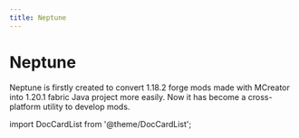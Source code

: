 ```yaml
---
title: Neptune
---
```


# Neptune

Neptune is firstly created to convert 1.18.2 forge mods made with MCreator into 1.20.1 fabric Java project more easily. Now it has become a cross-platform utility to develop mods.

import DocCardList from '@theme/DocCardList';

<DocCardList />